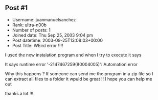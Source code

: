 ## Post #1
- Username: juanmanuelsanchez
- Rank: ultra-n00b
- Number of posts: 1
- Joined date: Thu Sep 25, 2003 9:04 pm
- Post datetime: 2003-09-25T13:08:03+00:00
- Post Title: WEird error !!!!

I used the new instalation program and when I try to execute it says

It says runtime error '-2147467259(80004005)':
Automation error 

Why this happens ? If someone can send me the program in a zip file so I can extract all files to a folder it wpuld be great !!
I hope you can help me out


thanks a lot !!!
